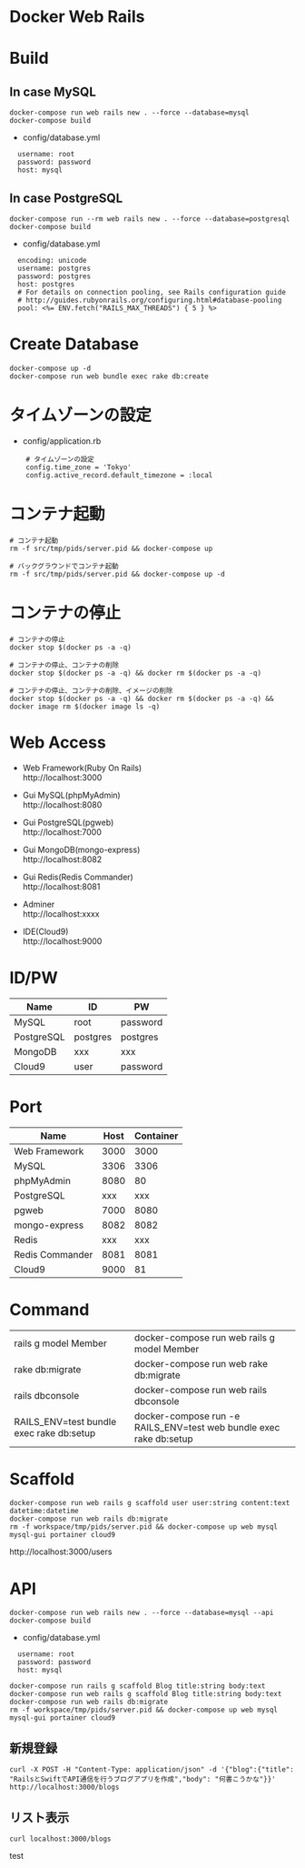 # Docker Web Rails
# Build
## In case MySQL
```
docker-compose run web rails new . --force --database=mysql
docker-compose build
```

- config/database.yml
```
  username: root
  password: password
  host: mysql
```

## In case PostgreSQL
```
docker-compose run --rm web rails new . --force --database=postgresql
docker-compose build
```

- config/database.yml
```
  encoding: unicode
  username: postgres
  password: postgres
  host: postgres
  # For details on connection pooling, see Rails configuration guide
  # http://guides.rubyonrails.org/configuring.html#database-pooling
  pool: <%= ENV.fetch("RAILS_MAX_THREADS") { 5 } %>
```

# Create Database
```
docker-compose up -d
docker-compose run web bundle exec rake db:create
```

# タイムゾーンの設定
- config/application.rb
```
    # タイムゾーンの設定
    config.time_zone = 'Tokyo'
    config.active_record.default_timezone = :local
```

# コンテナ起動
```
# コンテナ起動
rm -f src/tmp/pids/server.pid && docker-compose up

# バックグラウンドでコンテナ起動
rm -f src/tmp/pids/server.pid && docker-compose up -d
```

# コンテナの停止
```
# コンテナの停止
docker stop $(docker ps -a -q)

# コンテナの停止、コンテナの削除
docker stop $(docker ps -a -q) && docker rm $(docker ps -a -q)

# コンテナの停止、コンテナの削除、イメージの削除
docker stop $(docker ps -a -q) && docker rm $(docker ps -a -q) && docker image rm $(docker image ls -q)
```

# Web Access
- Web Framework(Ruby On Rails)  
http://localhost:3000

- Gui MySQL(phpMyAdmin)  
http://localhost:8080

- Gui PostgreSQL(pgweb)  
http://localhost:7000

- Gui MongoDB(mongo-express)  
http://localhost:8082

- Gui Redis(Redis Commander)  
http://localhost:8081

- Adminer  
http://localhost:xxxx

- IDE(Cloud9)  
http://localhost:9000

# ID/PW

|  Name  |  ID  |  PW  |
| ---- | ---- | ---- |
|  MySQL  |  root  |  password  |
|  PostgreSQL  |  postgres  |  postgres  |
|  MongoDB  |  xxx  |  xxx  |
|  Cloud9  |  user  |  password  |

# Port

|  Name  |  Host  |  Container  |
| ---- | ---- | ---- |
|  Web Framework  |  3000  |  3000  |
|  MySQL  |  3306  |  3306  |
|  phpMyAdmin  |  8080  |  80  |
|  PostgreSQL  |  xxx  |  xxx  |
|  pgweb  |  7000  |  8080  |
|  mongo-express  |  8082  |  8082 | 
|  Redis  |  xxx  |  xxx  |
|  Redis Commander  |  8081  |  8081  |
|  Cloud9  |  9000  |  81  |

# Command

|    |    |
| ---- | ---- |
|  rails g model Member  |  docker-compose run web rails g model Member  |
|  rake db:migrate  |  docker-compose run web rake db:migrate  |
|  rails dbconsole  |  docker-compose run web rails dbconsole  |
|  RAILS_ENV=test bundle exec rake db:setup  |  docker-compose run -e RAILS_ENV=test web bundle exec rake db:setup  |

# Scaffold

```
docker-compose run web rails g scaffold user user:string content:text datetime:datetime
docker-compose run web rails db:migrate
rm -f workspace/tmp/pids/server.pid && docker-compose up web mysql mysql-gui portainer cloud9
```

http://localhost:3000/users

# API


```
docker-compose run web rails new . --force --database=mysql --api
docker-compose build
```

- config/database.yml
```
  username: root
  password: password
  host: mysql
```

```
docker-compose run rails g scaffold Blog title:string body:text
docker-compose run web rails g scaffold Blog title:string body:text
docker-compose run web rails db:migrate
rm -f workspace/tmp/pids/server.pid && docker-compose up web mysql mysql-gui portainer cloud9
```

## 新規登録
```
curl -X POST -H "Content-Type: application/json" -d '{"blog":{"title": "RailsとSwiftでAPI通信を行うブログアプリを作成","body": "何書こうかな"}}' http://localhost:3000/blogs
```

## リスト表示
```
curl localhost:3000/blogs
```

test

